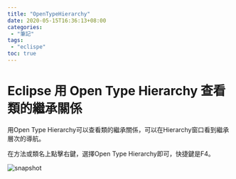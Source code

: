 ```yaml
---
title: "OpenTypeHierarchy"
date: 2020-05-15T16:36:13+08:00
categories:
 - "筆記"
tags:
 - "eclispe"
toc: true
---
```



# Eclipse 用 Open Type Hierarchy 查看類的繼承關係
<!--more-->

用Open Type Hierarchy可以查看類的繼承關係，可以在Hierarchy窗口看到繼承層次的導航。  

在方法或類名上點擊右鍵，選擇Open Type Hierarchy即可，快捷鍵是F4。

![snapshot](/images/eclipse/huOpenTypeHierarchy.png)